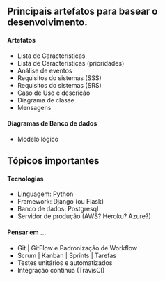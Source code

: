 ## Principais artefatos para basear o desenvolvimento.

#### Artefatos
- Lista de Características
- Lista de Características (prioridades)
- Análise de eventos
- Requisitos do sistemas (SSS)
- Requisitos do sistemas (SRS)
- Caso de Uso e descrição
- Diagrama de classe
- Mensagens

#### Diagramas de Banco de dados
- Modelo lógico

## Tópicos importantes
#### Tecnologias
- Linguagem: Python
- Framework: Django (ou Flask)
- Banco de dados: Postgresql
- Servidor de produção (AWS? Heroku? Azure?)

#### Pensar em ...
- Git | GitFlow e Padronização de Workflow
- Scrum | Kanban | Sprints | Tarefas
- Testes unitários e automatizados
- Integração contínua (TravisCI)
